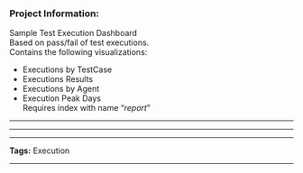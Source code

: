 ### Project Information:
Sample Test Execution Dashboard  
Based on pass/fail of test executions.  
Contains the following visualizations:  
- Executions by TestCase  
- Executions Results  
- Executions by Agent  
- Execution Peak Days  
Requires index with name “*report*”  
  
___
  
___
  
___
<b>Tags:</b> Execution   
  
___
